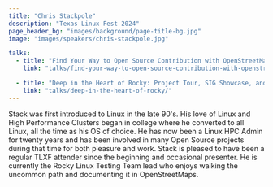 ```yaml
---
title: "Chris Stackpole"
description: "Texas Linux Fest 2024"
page_header_bg: "images/background/page-title-bg.jpg"
image: "images/speakers/chris-stackpole.jpg"

talks:
  - title: "Find Your Way to Open Source Contribution with OpenStreetMap"
    link: "talks/find-your-way-to-open-source-contribution-with-openstreetmap/"

  - title: "Deep in the Heart of Rocky: Project Tour, SIG Showcase, and Contributor Orientation for Rocky Linux (Sponsor: Rocky Linux)"
    link: "talks/deep-in-the-heart-of-rocky/"
---
```


Stack was first introduced to Linux in the late 90's. His love of Linux and
High Performance Clusters began in college where he converted to all Linux, all
the time as his OS of choice. He has now been a Linux HPC Admin for twenty
years and has been involved in many Open Source projects during that time for
both pleasure and work. Stack is pleased to have been a regular TLXF attender
since the beginning and occasional presenter. He is currently the Rocky Linux
Testing Team lead who enjoys walking the uncommon path and documenting it in
OpenStreetMaps.

